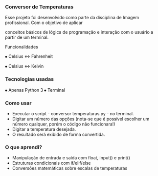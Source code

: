 ### Conversor de Temperaturas



Esse projeto foi desenvolvido como parte da disciplina de Imagem profissional. Com o objetivo de aplicar

conceitos básicos de lógica de programação e interação com o usuário a partir de um terminal.


Funcionalidades


⦁ Celsius <-> Fahrenheit

⦁ Celsius <-> Kelvin


### Tecnologias usadas


⦁ Apenas Python 3
⦁ Terminal


### Como usar


* Executar o script - conversor temperaturas.py - no terminal.
* Digitar um número das opções (nota-se que é possível escolher um número qualquer, porém o código não funcionara!)
* Digitar a temperatura desejada.
* O resultado será exibido de forma convertida.


### O que aprendi?


* Manipulação de entrada e saída com float, input() e print()
* Estruturas condicionais com if/elif/else
* Conversões matemáticas sobre escalas de temperaturas
